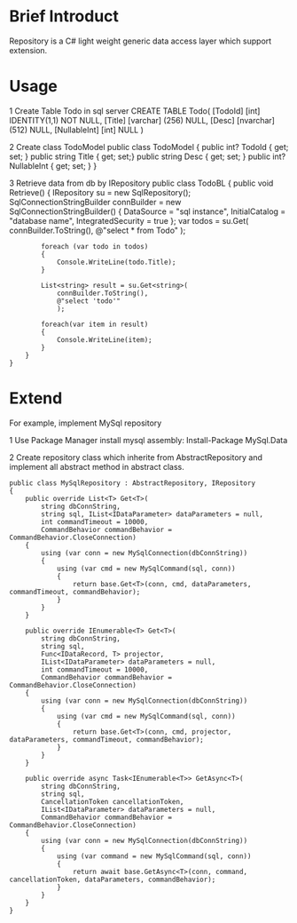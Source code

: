 # Brief Introduct
Repository is a C# light weight generic data access layer which support extension.

# Usage

1 Create Table Todo in sql server
	CREATE TABLE Todo(
		[TodoId] [int] IDENTITY(1,1) NOT NULL,
		[Title] [varchar] (256) NULL,
		[Desc] [nvarchar] (512) NULL,
		[NullableInt] [int] NULL
	)

2 Create class TodoModel
	public class TodoModel
	{
		public int? TodoId { get; set; }
		public string Title { get; set;}
		public string Desc { get; set; }
		public int? NullableInt { get; set; }
	}

3 Retrieve data from db by IRepository
	public class TodoBL
	{
		public void Retrieve()
		{
			IRepository su = new SqlRepository();
			SqlConnectionStringBuilder connBuilder = new SqlConnectionStringBuilder()
			{
				DataSource = "sql instance",
				InitialCatalog = "database name",
				IntegratedSecurity = true
			};
			var todos = su.Get<TodoModel>(
				connBuilder.ToString(),
				@"select * from Todo"
				);

			foreach (var todo in todos)
			{
				Console.WriteLine(todo.Title);
			}

			List<string> result = su.Get<string>(
				connBuilder.ToString(),
				@"select 'todo'"
				);

			foreach(var item in result)
			{
				Console.WriteLine(item);
			}
		}
	}

# Extend

For example, implement MySql repository

1 Use Package Manager install mysql assembly: Install-Package MySql.Data

2 Create repository class which inherite from AbstractRepository and implement all abstract method in abstract class.

	public class MySqlRepository : AbstractRepository, IRepository
	{
		public override List<T> Get<T>(
			string dbConnString, 
			string sql, IList<IDataParameter> dataParameters = null, 
			int commandTimeout = 10000, 
			CommandBehavior commandBehavior = CommandBehavior.CloseConnection)
		{
			using (var conn = new MySqlConnection(dbConnString))
			{
				using (var cmd = new MySqlCommand(sql, conn))
				{
					return base.Get<T>(conn, cmd, dataParameters, commandTimeout, commandBehavior);
				}
			}
		}

		public override IEnumerable<T> Get<T>(
			string dbConnString, 
			string sql, 
			Func<IDataRecord, T> projector, 
			IList<IDataParameter> dataParameters = null, 
			int commandTimeout = 10000, 
			CommandBehavior commandBehavior = CommandBehavior.CloseConnection)
		{
			using (var conn = new MySqlConnection(dbConnString))
			{
				using (var cmd = new MySqlCommand(sql, conn))
				{
					return base.Get<T>(conn, cmd, projector, dataParameters, commandTimeout, commandBehavior);
				}
			}
		}

		public override async Task<IEnumerable<T>> GetAsync<T>(
			string dbConnString, 
			string sql, 
			CancellationToken cancellationToken, 
			IList<IDataParameter> dataParameters = null, 
			CommandBehavior commandBehavior = CommandBehavior.CloseConnection)
		{
			using (var conn = new MySqlConnection(dbConnString))
			{
				using (var command = new MySqlCommand(sql, conn))
				{
					return await base.GetAsync<T>(conn, command, cancellationToken, dataParameters, commandBehavior);
				}
			}
		}
	}